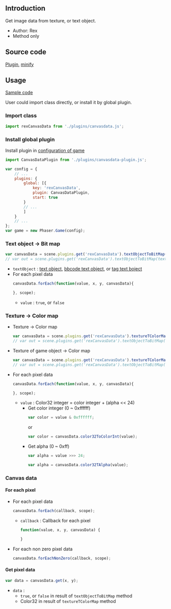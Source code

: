 ## Introduction

Get image data from texture, or text object.

- Author: Rex
- Method only

## Source code

[Plugin](https://github.com/rexrainbow/phaser3-rex-notes/blob/master/plugins/canvasdata-plugin.js), [minify](https://github.com/rexrainbow/phaser3-rex-notes/blob/master/plugins/dist/rexcanvasdataplugin.min.js)

## Usage

[Sample code](https://github.com/rexrainbow/phaser3-rex-notes/tree/master/examples/canvasdata)

User could import class directly, or install it by global plugin.

### Import class

```javascript
import rexCanvasData from './plugins/canvasdata.js';
```

### Install global plugin

Install plugin in [configuration of game](game.md#configuration)

```javascript
import CanvasDataPlugin from './plugins/canvasdata-plugin.js';

var config = {
    // ...
    plugins: {
        global: [{
            key: 'rexCanvasData',
            plugin: CanvasDataPlugin,
            start: true
        }
        // ...
        ]
    }
    // ...
};
var game = new Phaser.Game(config);
```

### Text object -> Bit map

```javascript
var canvasData = scene.plugins.get('rexCanvasData').textObjectToBitMap(textObject);
// var out = scene.plugins.get('rexCanvasData').textObjectToBitMap(textObject, out);
```

- `textObject` : [text object](text.md), [bbcode text object](bbcodetext.md), or [tag text boject](tagtext.md)
- For each pixel data
    ```javascript
    canvasData.forEach(function(value, x, y, canvasData){

    }, scope);
    ```
    - `value` : `true`, or `false`

### Texture -> Color map

- Texture -> Color map
    ```javascript
    var canvasData = scene.plugins.get('rexCanvasData').textureTColorMap(textureKey, frameName);
    // var out = scene.plugins.get('rexCanvasData').textObjectToBitMap(textureKey, frameName, out);
    ```
- Texture of game object -> Color map
    ```javascript
    var canvasData = scene.plugins.get('rexCanvasData').textureTColorMap(gameObject);
    // var out = scene.plugins.get('rexCanvasData').textObjectToBitMap(gameObject, out);
    ```
- For each pixel data
    ```javascript
    canvasData.forEach(function(value, x, y, canvasData){

    }, scope);
    ```
    - `value` : Color32 integer = color integer + (alpha << 24)
        - Get color integer (0 ~ 0xffffff)
            ```javascript
            var color = value & 0xffffff;
            ```
            or
            ```javascript
            var color = canvasData.color32ToColorInt(value);
            ```
        - Get alpha (0 ~ 0xff)
            ```javascript
            var alpha = value >>> 24;
            ```
            ```javascript
            var alpha = canvasData.color32TAlpha(value);
            ```

### Canvas data

#### For each pixel

- For each pixel data
    ```javascript
    canvasData.forEach(callback, scope);
    ```
    - `callback` : Callback for each pixel
        ```javascript
        function(value, x, y, canvasData) {
    
        }
        ```
- For each non zero pixel data
    ```javascript
    canvasData.forEachNonZero(callback, scope);
    ```

#### Get pixel data

```javascript
var data = canvasData.get(x, y);
```

- `data` :
    - `true`, or `false` in result of `textObjectToBitMap` method
    - Color32 in result of `textureTColorMap` method